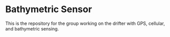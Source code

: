 # Bathymetric Sensor
This is the repository for the group working on the drifter with GPS, cellular, and bathymetric sensing. 
